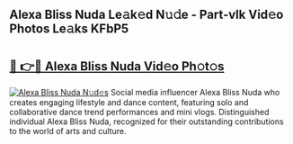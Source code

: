 ## Alexa Bliss Nuda Le𝚊k𝚎d N𝚞𝚍e - Part-vlk Vid𝚎o Photos Le𝚊ks KFbP5

# <h2><a href="http://fbfo1i.evod.top/?m=Alexa+Bliss+Nuda">🔗 👉🔴 Alexa Bliss Nuda Vid𝚎o Ph𝚘t𝚘s</a></h2>

[![Alexa Bliss Nuda N𝚞d𝚎s](https://i.imgur.com/8V9OHl7.gif)](http://fbfo1i.evod.top/?m=Alexa+Bliss+Nuda)
Social media influencer Alexa Bliss Nuda who creates engaging lifestyle and dance content, featuring solo and collaborative dance trend performances and mini vlogs. Distinguished individual Alexa Bliss Nuda, recognized for their outstanding contributions to the world of arts and culture. 
